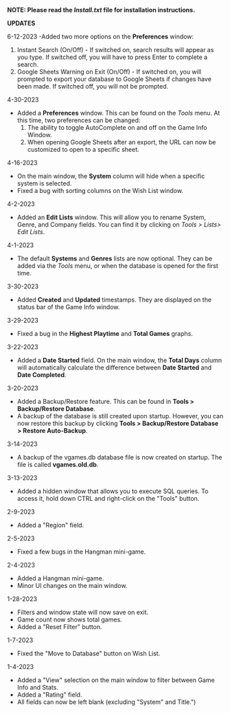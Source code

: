 <b>NOTE: Please read the <i>Install.txt</i> file for installation instructions.</b>

<b>UPDATES</b>

6-12-2023
-Added two more options on the <b>Preferences</b> window:
  1. Instant Search (On/Off) - If switched on, search results will appear as you type. If switched off, you will have to press Enter to complete a search.
  2. Google Sheets Warning on Exit (On/Off) - If switched on, you will prompted to export your database to Google Sheets if changes have been made. If switched off, you will not be prompted.

4-30-2023
- Added a <b>Preferences</b> window. This can be found on the <i>Tools</i> menu. At this time, two preferences can be changed:
  1. The ability to toggle AutoComplete on and off on the Game Info Window.
  2. When opening Google Sheets after an export, the URL can now be customized to open to a specific sheet.
  
4-16-2023
- On the main window, the <b>System</b> column will hide when a specific system is selected.
- Fixed a bug with sorting columns on the Wish List window.

4-2-2023
- Added an <b>Edit Lists</b> window. This will allow you to rename System, Genre, and Company fields. You can find it by clicking on <i>Tools > Lists> Edit Lists</i>.

4-1-2023
- The default <b>Systems</b> and <b>Genres</b> lists are now optional. They can be added via the <i>Tools</i> menu, or when the database is opened for the first time. 

3-30-2023
- Added <b>Created</b> and <b>Updated</b> timestamps. They are displayed on the status bar of the Game Info window.

3-29-2023
- Fixed a bug in the <b>Highest Playtime</b> and <b>Total Games</b> graphs.

3-22-2023
- Added a <b>Date Started</b> field. On the main window, the <b>Total Days</b> column will automatically calculate the difference between <b>Date Started</b> and <b>Date Completed</b>.

3-20-2023
- Added a Backup/Restore feature. This can be found in <b>Tools > Backup/Restore Database</b>.
- A backup of the database is still created upon startup. However, you can now restore this backup by clicking <b>Tools > Backup/Restore Database > Restore Auto-Backup</b>.

3-14-2023
- A backup of the vgames.db database file is now created on startup. The file is called <b>vgames.old.db</b>.

3-13-2023
- Added a hidden window that allows you to execute SQL queries. To access it, hold down CTRL and right-click on the "Tools" button.

2-9-2023
- Added a "Region" field.

2-5-2023
- Fixed a few bugs in the Hangman mini-game.

2-4-2023
- Added a Hangman mini-game.
- Minor UI changes on the main window.

1-28-2023
- Filters and window state will now save on exit.
- Game count now shows total games.
- Added a "Reset Filter" button.

1-7-2023
- Fixed the "Move to Database" button on Wish List.

1-4-2023
- Added a "View" selection on the main window to filter between Game Info and Stats.
- Added a "Rating" field.
- All fields can now be left blank (excluding "System" and Title.")
